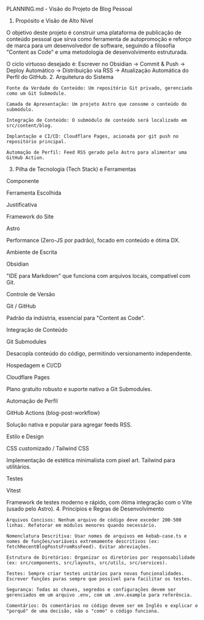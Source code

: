 PLANNING.md - Visão do Projeto de Blog Pessoal
1. Propósito e Visão de Alto Nível

O objetivo deste projeto é construir uma plataforma de publicação de conteúdo pessoal que sirva como ferramenta de autopromoção e reforço de marca para um desenvolvedor de software, seguindo a filosofia "Content as Code" e uma metodologia de desenvolvimento estruturada.

O ciclo virtuoso desejado é: Escrever no Obsidian -> Commit & Push -> Deploy Automático -> Distribuição via RSS -> Atualização Automática do Perfil do GitHub.
2. Arquitetura do Sistema

    Fonte da Verdade do Conteúdo: Um repositório Git privado, gerenciado como um Git Submodule.

    Camada de Apresentação: Um projeto Astro que consome o conteúdo do submódulo.

    Integração de Conteúdo: O submódulo de conteúdo será localizado em src/content/blog.

    Implantação e CI/CD: Cloudflare Pages, acionada por git push no repositório principal.

    Automação de Perfil: Feed RSS gerado pelo Astro para alimentar uma GitHub Action.

3. Pilha de Tecnologia (Tech Stack) e Ferramentas

Componente
	

Ferramenta Escolhida
	

Justificativa

Framework do Site
	

Astro
	

Performance (Zero-JS por padrão), focado em conteúdo e ótima DX.

Ambiente de Escrita
	

Obsidian
	

"IDE para Markdown" que funciona com arquivos locais, compatível com Git.

Controle de Versão
	

Git / GitHub
	

Padrão da indústria, essencial para "Content as Code".

Integração de Conteúdo
	

Git Submodules
	

Desacopla conteúdo do código, permitindo versionamento independente.

Hospedagem e CI/CD
	

Cloudflare Pages
	

Plano gratuito robusto e suporte nativo a Git Submodules.

Automação de Perfil
	

GitHub Actions (blog-post-workflow)
	

Solução nativa e popular para agregar feeds RSS.

Estilo e Design
	

CSS customizado / Tailwind CSS
	

Implementação de estética minimalista com pixel art. Tailwind para utilitários.

Testes
	

Vitest
	

Framework de testes moderno e rápido, com ótima integração com o Vite (usado pelo Astro).
4. Princípios e Regras de Desenvolvimento

    Arquivos Concisos: Nenhum arquivo de código deve exceder 200-500 linhas. Refatorar em módulos menores quando necessário.

    Nomenclatura Descritiva: Usar nomes de arquivos em kebab-case.ts e nomes de funções/variáveis extremamente descritivos (ex: fetchRecentBlogPostsFromRssFeed). Evitar abreviações.

    Estrutura de Diretórios: Organizar os diretórios por responsabilidade (ex: src/components, src/layouts, src/utils, src/services).

    Testes: Sempre criar testes unitários para novas funcionalidades. Escrever funções puras sempre que possível para facilitar os testes.

    Segurança: Todas as chaves, segredos e configurações devem ser gerenciados em um arquivo .env, com um .env.example para referência.

    Comentários: Os comentários no código devem ser em Inglês e explicar o "porquê" de uma decisão, não o "como" o código funciona.